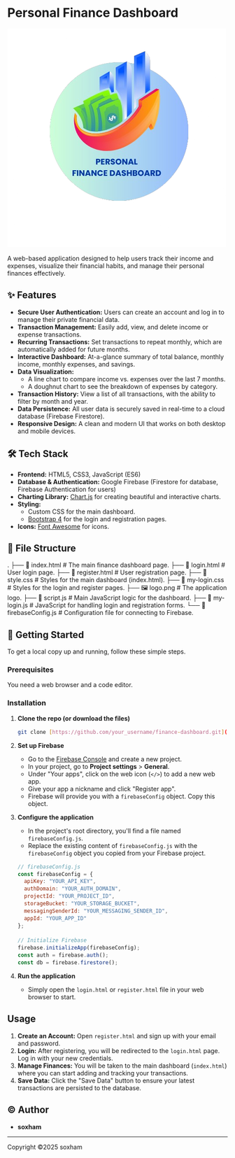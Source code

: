 # Personal Finance Dashboard

![Project Logo](logo.png)

A web-based application designed to help users track their income and expenses, visualize their financial habits, and manage their personal finances effectively.

## ✨ Features

* **Secure User Authentication:** Users can create an account and log in to manage their private financial data.
* **Transaction Management:** Easily add, view, and delete income or expense transactions.
* **Recurring Transactions:** Set transactions to repeat monthly, which are automatically added for future months.
* **Interactive Dashboard:** At-a-glance summary of total balance, monthly income, monthly expenses, and savings.
* **Data Visualization:**
    * A line chart to compare income vs. expenses over the last 7 months.
    * A doughnut chart to see the breakdown of expenses by category.
* **Transaction History:** View a list of all transactions, with the ability to filter by month and year.
* **Data Persistence:** All user data is securely saved in real-time to a cloud database (Firebase Firestore).
* **Responsive Design:** A clean and modern UI that works on both desktop and mobile devices.

## 🛠️ Tech Stack

* **Frontend:** HTML5, CSS3, JavaScript (ES6)
* **Database & Authentication:** Google Firebase (Firestore for database, Firebase Authentication for users)
* **Charting Library:** [Chart.js](https://www.chartjs.org/) for creating beautiful and interactive charts.
* **Styling:**
    * Custom CSS for the main dashboard.
    * [Bootstrap 4](https://getbootstrap.com/docs/4.3/getting-started/introduction/) for the login and registration pages.
* **Icons:** [Font Awesome](https://fontawesome.com/) for icons.

## 📂 File Structure



.
├── 📄 index.html # The main finance dashboard page.
├── 📄 login.html # User login page.
├── 📄 register.html # User registration page.
├── 📄 style.css # Styles for the main dashboard (index.html).
├── 📄 my-login.css # Styles for the login and register pages.
├── 🖼️ logo.png # The application logo.
├── 📜 script.js # Main JavaScript logic for the dashboard.
├── 📜 my-login.js # JavaScript for handling login and registration forms.
└── 📜 firebaseConfig.js # Configuration file for connecting to Firebase.
## 🚀 Getting Started

To get a local copy up and running, follow these simple steps.

### Prerequisites

You need a web browser and a code editor.

### Installation

1.  **Clone the repo (or download the files)**
    ```sh
    git clone [https://github.com/your_username/finance-dashboard.git](https://github.com/your_username/finance-dashboard.git)
    ```
2.  **Set up Firebase**
    * Go to the [Firebase Console](https://console.firebase.google.com/) and create a new project.
    * In your project, go to **Project settings** > **General**.
    * Under "Your apps", click on the web icon (`</>`) to add a new web app.
    * Give your app a nickname and click "Register app".
    * Firebase will provide you with a `firebaseConfig` object. Copy this object.

3.  **Configure the application**
    * In the project's root directory, you'll find a file named `firebaseConfig.js`.
    * Replace the existing content of `firebaseConfig.js` with the `firebaseConfig` object you copied from your Firebase project.

    ```javascript
    // firebaseConfig.js
    const firebaseConfig = {
      apiKey: "YOUR_API_KEY",
      authDomain: "YOUR_AUTH_DOMAIN",
      projectId: "YOUR_PROJECT_ID",
      storageBucket: "YOUR_STORAGE_BUCKET",
      messagingSenderId: "YOUR_MESSAGING_SENDER_ID",
      appId: "YOUR_APP_ID"
    };

    // Initialize Firebase
    firebase.initializeApp(firebaseConfig);
    const auth = firebase.auth();
    const db = firebase.firestore();
    ```

4.  **Run the application**
    * Simply open the `login.html` or `register.html` file in your web browser to start.

## Usage

1.  **Create an Account:** Open `register.html` and sign up with your email and password.
2.  **Login:** After registering, you will be redirected to the `login.html` page. Log in with your new credentials.
3.  **Manage Finances:** You will be taken to the main dashboard (`index.html`) where you can start adding and tracking your transactions.
4.  **Save Data:** Click the "Save Data" button to ensure your latest transactions are persisted to the database.

## © Author

- **soxham**

---

Copyright ©2025 soxham
